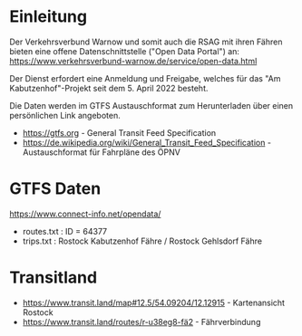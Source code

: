 # Einleitung

Der Verkehrsverbund Warnow und somit auch die RSAG mit ihren Fähren bieten eine offene Datenschnittstelle ("Open Data Portal") an:
https://www.verkehrsverbund-warnow.de/service/open-data.html

Der Dienst erfordert eine Anmeldung und Freigabe, welches für das "Am Kabutzenhof"-Projekt seit dem 5. April 2022 besteht.

Die Daten werden im GTFS Austauschformat zum Herunterladen über einen persönlichen Link angeboten.

* https://gtfs.org - General Transit Feed Specification
* https://de.wikipedia.org/wiki/General_Transit_Feed_Specification - Austauschformat für Fahrpläne des ÖPNV

# GTFS Daten

https://www.connect-info.net/opendata/

* routes.txt : ID = 64377
* trips.txt : Rostock Kabutzenhof Fähre / Rostock Gehlsdorf Fähre

# Transitland

* https://www.transit.land/map#12.5/54.09204/12.12915 - Kartenansicht Rostock
* https://www.transit.land/routes/r-u38eg8-fä2 - Fährverbindung
